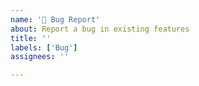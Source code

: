 ```yaml
---
name: '🐞 Bug Report'
about: Report a bug in existing features
title: ''
labels: ['Bug']
assignees: ''

---
```


<!-- ======================== Guidelines ============================

Thank you for taking the time to report a bug! 🙏

Please follow these guidelines to help us understand & fix the issue:

Describe Your Problem 🎯
- Clearly explain the problem you're facing;
- Describe what you expected to happen versus what actually occurred;
- List the steps to reproduce the bug.
	
Provide Detailed Information 📋
- Share relevant details: Component version, errors, screenshots;
- If possible, provide a minimal reproducer in a GitHub repository.

Be Kind and Respectful 🙂
- Stay patient & open to feedback, and act with kindness and respect;
- Remember that this is a volunteer-driven project.

============================= Guidelines ======================== -->



